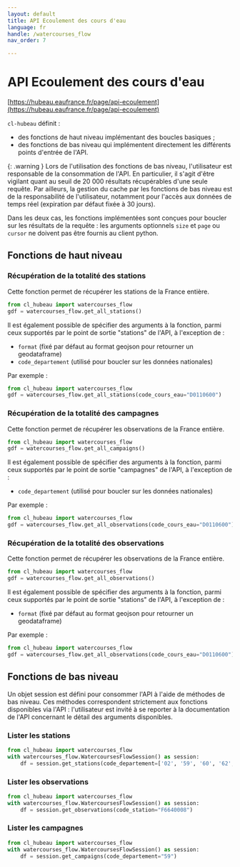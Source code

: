 ```yaml
---
layout: default
title: API Ecoulement des cours d'eau
language: fr
handle: /watercourses_flow
nav_order: 7

---
```

# API Ecoulement des cours d'eau

[https://hubeau.eaufrance.fr/page/api-ecoulement](https://hubeau.eaufrance.fr/page/api-ecoulement)

`cl-hubeau` définit :

* des fonctions de haut niveau implémentant des boucles basiques ;
* des fonctions de bas niveau qui implémentent directement les différents points d'entrée de l'API.

{: .warning }
Lors de l'utilisation des fonctions de bas niveau, l'utilisateur est responsable
de la consommation de l'API. En particulier, il s'agit d'être vigilant quant au seuil
de 20 000 résultats récupérables d'une seule requête.
Par ailleurs, la gestion du cache par les fonctions de bas niveau est de la responsabilité
de l'utilisateur, notamment pour l'accès aux données de temps réel (expiration par défaut
fixée à 30 jours).

Dans les deux cas, les fonctions implémentées sont conçues pour boucler sur les résultats de la
requête : les arguments optionnels `size` et `page` ou `cursor` ne doivent pas être fournis
au client python.

## Fonctions de haut niveau

### Récupération de la totalité des stations

Cette fonction permet de récupérer les stations de la France entière.

```python
from cl_hubeau import watercourses_flow
gdf = watercourses_flow.get_all_stations()
```

Il est également possible de spécifier des arguments à la fonction, parmi ceux supportés
par le point de sortie "stations" de l'API, à l'exception de :
* `format` (fixé par défaut au format geojson pour retourner un geodataframe)
* `code_departement` (utilisé pour boucler sur les données nationales)

Par exemple :
```python
from cl_hubeau import watercourses_flow
gdf = watercourses_flow.get_all_stations(code_cours_eau="D0110600")
```

### Récupération de la totalité des campagnes

Cette fonction permet de récupérer les observations de la France entière.

```python
from cl_hubeau import watercourses_flow
gdf = watercourses_flow.get_all_campaigns()
```

Il est également possible de spécifier des arguments à la fonction, parmi ceux supportés
par le point de sortie "campagnes" de l'API, à l'exception de :
* `code_departement` (utilisé pour boucler sur les données nationales)

Par exemple :
```python
from cl_hubeau import watercourses_flow
gdf = watercourses_flow.get_all_observations(code_cours_eau="D0110600")
```

### Récupération de la totalité des observations

Cette fonction permet de récupérer les observations de la France entière.

```python
from cl_hubeau import watercourses_flow
gdf = watercourses_flow.get_all_observations()
```

Il est également possible de spécifier des arguments à la fonction, parmi ceux supportés
par le point de sortie "stations" de l'API, à l'exception de :
* `format` (fixé par défaut au format geojson pour retourner un geodataframe)

Par exemple :
```python
from cl_hubeau import watercourses_flow
gdf = watercourses_flow.get_all_observations(code_cours_eau="D0110600")
```

## Fonctions de bas niveau

Un objet session est défini pour consommer l'API à l'aide de méthodes de bas niveau.
Ces méthodes correspondent strictement aux fonctions disponibles via l'API : l'utilisateur
est invité à se reporter à la documentation de l'API concernant le détail des arguments
disponibles.

### Lister les stations

```python
from cl_hubeau import watercourses_flow
with watercourses_flow.WatercoursesFlowSession() as session:
    df = session.get_stations(code_departement=['02', '59', '60', '62', '80'], format="geojson")
```

### Lister les observations

```python
from cl_hubeau import watercourses_flow
with watercourses_flow.WatercoursesFlowSession() as session:
    df = session.get_observations(code_station="F6640008")
```

### Lister les campagnes

```python
from cl_hubeau import watercourses_flow
with watercourses_flow.WatercoursesFlowSession() as session:
    df = session.get_campaigns(code_departement="59")
```
